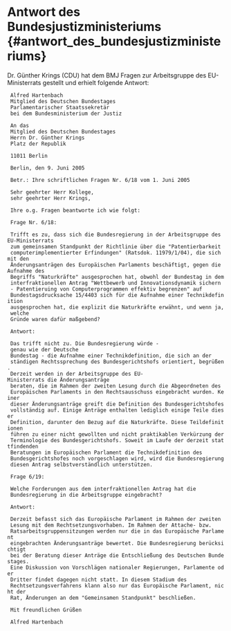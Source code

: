 # Antwort des Bundesjustizministeriums {#antwort_des_bundesjustizministeriums}

Dr. Günther Krings (CDU) hat dem BMJ Fragen zur Arbeitsgruppe des
EU-Ministerrats gestellt und erhielt folgende Antwort:

` Alfred Hartenbach`\
` Mitglied des Deutschen Bundestages`\
` Parlamentarischer Staatssekretär`\
` bei dem Bundesministerium der Justiz`

` An das`\
` Mitglied des Deutschen Bundestages`\
` Herrn Dr. Günther Krings`\
` Platz der Republik`

` 11011 Berlin`

` Berlin, den 9. Juni 2005`

` Betr.: Ihre schriftlichen Fragen Nr. 6/18 vom 1. Juni 2005`

` Sehr geehrter Herr Kollege,`\
` sehr geehrter Herr Krings,`

` Ihre o.g. Fragen beantworte ich wie folgt:`

` Frage Nr. 6/18:`

` Trifft es zu, dass sich die Bundesregierung in der Arbeitsgruppe des EU-Ministerrats`\
` zum gemeinsamen Standpunkt der Richtlinie über die "Patentierbarkeit`\
` computerimplementierter Erfindungen" (Ratsdok. 11979/1/04), die sich mit den`\
` Änderungsanträgen des Europäischen Parlaments beschäftigt, gegen die Aufnahme des`\
` Begriffs "Naturkräfte" ausgesprochen hat, obwohl der Bundestag in dem`\
` interfraktionellen Antrag "Wettbewerb und Innovationsdynamik sichern`\
` - Patentieruing von Computerprogrammen effektiv begrenzen" auf`\
` Bundestagsdrucksache 15/4403 sich für die Aufnahme einer Technikdefinition`\
` ausgesprochen hat, die explizit die Naturkräfte erwähnt, und wenn ja, welche`\
` Gründe waren dafür maßgebend?`

` Antwort:`

` Das trifft nicht zu. Die Bundesregierung würde - genau wie der Deutsche`\
` Bundestag - die Aufnahme einer Technikdefinition, die sich an der`\
` ständigen Rechtssprechung des Bundesgerichtshofs orientiert, begrüßen.`\
` Derzeit werden in der Arbeitsgruppe des EU-Ministerrats die Änderungsanträge`\
` beraten, die im Rahmen der zweiten Lesung durch die Abgeordneten des`\
` Europäischen Parlaments in den Rechtsausschuss eingebracht wurden. Keiner`\
` dieser Änderungsanträge greift die Definition des Bundesgerichtshofes`\
` vollständig auf. Einige Anträge enthalten lediglich einige Teile dieser`\
` Definition, darunter den Bezug auf die Naturkräfte. Diese Teildefinitionen`\
` führen zu einer nicht gewollten und nicht praktikablen Verkürzung der`\
` Terminologie des Bundesgerichtshofs. Soweit im Laufe der derzeit stattfindenden`\
` Beratungen im Europäischen Parlament die Technikdefinition des`\
` Bundesgerichtshofes noch vorgeschlagen wird, wird die Bundesregierung`\
` diesen Antrag selbstverständlich unterstützen.`

` Frage 6/19:`

` Welche Forderungen aus dem interfraktionellen Antrag hat die`\
` Bundesregierung in die Arbeitsgruppe eingebracht?`

` Antwort:`

` Derzeit befasst sich das Europäische Parlament im Rahmen der zweiten`\
` Lesung mit dem Rechtsetzungsvorhaben. Im Rahmen der Attache- bzw.`\
` Ratsarbeitsgruppensitzungen werden nur die in das Europäische Parlament`\
` eingebrachten Änderungsanträge bewertet. Die Bundesregierung berücksichtigt`\
` bei der Beratung dieser Anträge die Entschließung des Deutschen Bundestages.`\
` Eine Diskussion von Vorschlägen nationaler Regierungen, Parlamente oder`\
` Dritter findet dagegen nicht statt. In diesem Stadium des`\
` Rechtsetzungsverfahrens klann also nur das Europäische Parlament, nicht der`\
` Rat, Änderungen an dem "Gemeinsamen Standpunkt" beschließen.`

` Mit freundlichen Grüßen`

` Alfred Hartenbach`
